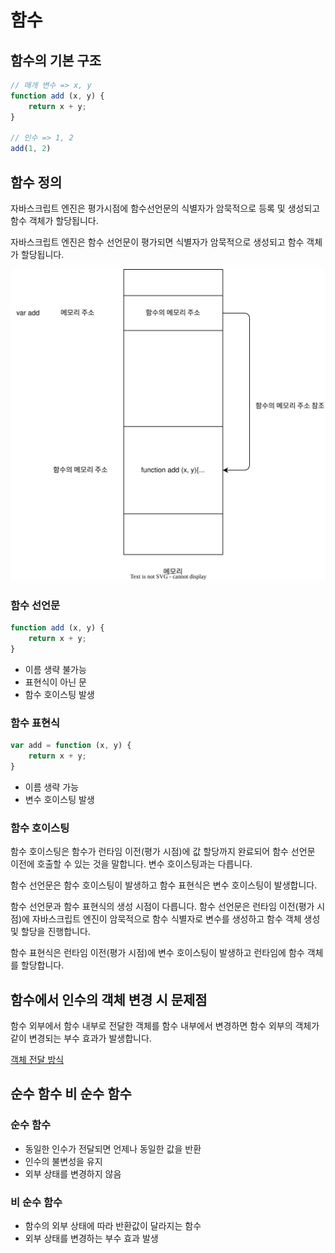 # 함수

## 함수의 기본 구조

```js
// 매개 변수 => x, y
function add (x, y) {
    return x + y;
}

// 인수 => 1, 2
add(1, 2)
```

## 함수 정의

자바스크립트 엔진은 평가시점에 함수선언문의 식별자가 암묵적으로 등록 및 생성되고 함수 객체가 할당됩니다.

자바스크립트 엔진은 함수 선언문이 평가되면 식별자가 암묵적으로 생성되고 함수 객체가 할당됩니다.

![Alt text](./함수/fn.drawio.svg)

### 함수 선언문

```js
function add (x, y) {
    return x + y;
}
```

- 이름 생략 불가능
- 표현식이 아닌 문
- 함수 호이스팅 발생

### 함수 표현식

```js
var add = function (x, y) {
    return x + y;
}
```

- 이름 생략 가능
- 변수 호이스팅 발생

### 함수 호이스팅

함수 호이스팅은 함수가 런타임 이전(평가 시점)에 값 할당까지 완료되어 함수 선언문 이전에 호출할 수 있는 것을 말합니다. 변수 호이스팅과는 다릅니다.

함수 선언문은 함수 호이스팅이 발생하고 함수 표현식은 변수 호이스팅이 발생합니다.

함수 선언문과 함수 표현식의 생성 시점이 다릅니다. 함수 선언문은 런타임 이전(평가 시점)에 자바스크립트 엔진이 암묵적으로 함수 식별자로 변수를 생성하고 함수 객체 생성 및 할당을 진행합니다.

함수 표현식은 런타임 이전(평가 시점)에 변수 호이스팅이 발생하고 런타임에 함수 객체를 할당합니다.

## 함수에서 인수의 객체 변경 시 문제점

함수 외부에서 함수 내부로 전달한 객체를 함수 내부에서 변경하면 함수 외부의 객체가 같이 변경되는 부수 효과가 발생합니다.

[객체 전달 방식](<원시값, 객체 전달.md#객체>)

## 순수 함수 비 순수 함수

### 순수 함수

- 동일한 인수가 전달되면 언제나 동일한 값을 반환
- 인수의 불변성을 유지
- 외부 상태를 변경하지 않음

### 비 순수 함수

- 함수의 외부 상태에 따라 반환값이 달라지는 함수
- 외부 상태를 변경하는 부수 효과 발생
